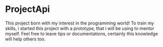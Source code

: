 # ProjectApi
This project born with my interest in the programming world! To train my skills, i started this project with a prototype, that i will be using to mentor myself. Feel free to leave tips or documentations, certainly this knowledge will help others too. 
